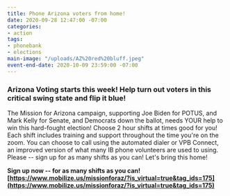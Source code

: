 ```yaml
---
title: Phone Arizona voters from home!
date: 2020-09-28 12:47:00 -07:00
categories:
- action
tags:
- phonebank
- elections
main-image: "/uploads/AZ%20red%20bluff.jpeg"
event-end-date: 2020-10-09 23:59:00 -07:00
---
```


### Arizona Voting starts this week! Help turn out voters in this critical swing state and  flip it blue!

The Mission for Arizona campaign, supporting Joe Biden for POTUS, and Mark Kelly for Senate, and Democrats down the ballot, needs YOUR help to win this hard-fought election! Choose 2 hour shifts at times good for you! Each shift includes training and support throughout the time you're on the zoom.  You can choose to call using the automated dialer or VPB Connect, an improved version of what many IB phone volunteers are used to using.  Please -- sign up for as many shifts as you can! Let's bring this home!

**Sign up now -- for as many shifts as you can!  [https://www.mobilize.us/missionforaz/?is_virtual=true&tag_ids=175](https://www.mobilize.us/missionforaz/?is_virtual=true&tag_ids=175)**